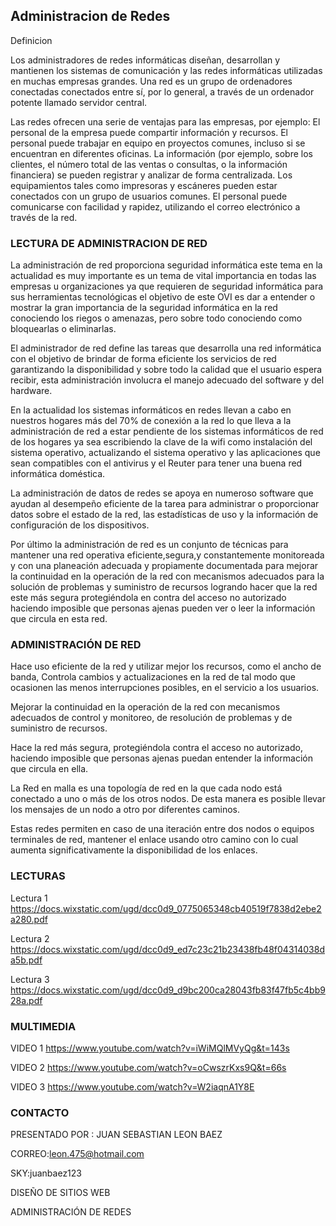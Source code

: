 ## Administracion de Redes

Definicion

Los administradores de redes informáticas diseñan, desarrollan y mantienen los sistemas de comunicación y las redes informáticas utilizadas en muchas empresas grandes. Una red es un grupo de ordenadores conectadas conectados entre sí, por lo general, a través de un ordenador potente llamado servidor central.

Las redes ofrecen una serie de ventajas para las empresas, por ejemplo:
El personal de la empresa puede compartir información y recursos.
El personal puede trabajar en equipo en proyectos comunes, incluso si se encuentran en diferentes oficinas.
La información (por ejemplo, sobre los clientes, el número total de las ventas o consultas, o la información financiera) se pueden registrar y analizar de forma centralizada.
Los equipamientos tales como impresoras y escáneres pueden estar conectados con un grupo de usuarios comunes.
El personal puede comunicarse con facilidad y rapidez, utilizando el correo electrónico a través de la red.


### LECTURA DE ADMINISTRACION DE RED

La administración de red proporciona seguridad informática este tema en la actualidad es muy importante es un tema de vital importancia en todas las empresas u organizaciones ya que requieren de seguridad informática para sus herramientas tecnológicas el objetivo de este OVI es dar a entender o mostrar la gran importancia de la seguridad informática en la red conociendo los riegos o amenazas, pero sobre todo conociendo como bloquearlas o eliminarlas.

El administrador de red define las tareas que desarrolla una red informática con el objetivo de brindar de forma eficiente los servicios de red garantizando la disponibilidad y sobre todo la calidad que el usuario espera recibir, esta administración involucra el manejo adecuado del software y del hardware. 

En la actualidad los sistemas informáticos en redes llevan a cabo en nuestros hogares más del 70% de conexión a la red lo que lleva a la administración de red a estar pendiente de los sistemas informáticos de red de los hogares ya sea escribiendo la clave de la wifi como instalación del sistema operativo, actualizando el sistema operativo y las aplicaciones que sean compatibles con el antivirus y el Reuter para tener una buena red informática doméstica.


La administración de datos de redes se apoya en numeroso software que ayudan al desempeño eficiente de la tarea para administrar o proporcionar datos sobre el estado de la red, las estadísticas de uso y la información de configuración de los dispositivos. 

Por último la administración de red  es un conjunto de técnicas   para mantener una red operativa eficiente,segura,y constantemente monitoreada y con una planeación adecuada y propiamente documentada para mejorar la continuidad en la operación de la red con mecanismos adecuados para la solución de problemas y suministro de recursos logrando hacer que la red este más segura protegiéndola  en contra del acceso no autorizado haciendo imposible que personas ajenas pueden ver o leer la información que circula en esta red.


### ADMINISTRACIÓN DE RED
Hace uso eficiente de la red y utilizar mejor los recursos, como el ancho de banda, Controla cambios y actualizaciones en la red de tal modo que ocasionen las menos interrupciones posibles, en el servicio a los usuarios.

Mejorar la continuidad en la operación de la red con mecanismos adecuados de control y monitoreo, de resolución de problemas y de suministro de recursos.

Hace la red más segura, protegiéndola contra el acceso no autorizado, haciendo imposible que personas ajenas puedan entender la información que circula en ella.

La Red en malla es una topología de red en la que cada nodo está conectado a uno o más de los otros nodos. De esta manera es posible llevar los mensajes de un nodo a otro por diferentes caminos.

Estas redes permiten en caso de una iteración entre dos nodos o equipos terminales de red, mantener el enlace usando otro camino con lo cual aumenta significativamente la disponibilidad de los enlaces.

### LECTURAS 

Lectura 1 https://docs.wixstatic.com/ugd/dcc0d9_0775065348cb40519f7838d2ebe2a280.pdf

Lectura 2 https://docs.wixstatic.com/ugd/dcc0d9_ed7c23c21b23438fb48f04314038da5b.pdf

Lectura 3 https://docs.wixstatic.com/ugd/dcc0d9_d9bc200ca28043fb83f47fb5c4bb928a.pdf

### MULTIMEDIA 
VIDEO 1 https://www.youtube.com/watch?v=iWiMQlMVyQg&t=143s

VIDEO 2 https://www.youtube.com/watch?v=oCwszrKxs9Q&t=66s

VIDEO 3 https://www.youtube.com/watch?v=W2iaqnA1Y8E


### CONTACTO 
PRESENTADO POR : JUAN SEBASTIAN LEON BAEZ 

CORREO:leon.475@hotmail.com

SKY:juanbaez123

DISEÑO DE SITIOS WEB

ADMINISTRACIÓN DE REDES

